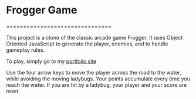 # Frogger Game
===============================

This project is a clone of the classic arcade game Frogger. It uses Object Oriented JavaScript to generate the player, enemies, and to handle gameplay rules.

To play, simply go to my [portfolio site](https://www.eyalchistik.com/frogger-arcade-game)

Use the four arrow keys to move the player across the road to the water, while avoiding the moving ladybugs. Your points accumulate every time you reach the water. If you are hit by a ladybug, your player and your score are reset.
